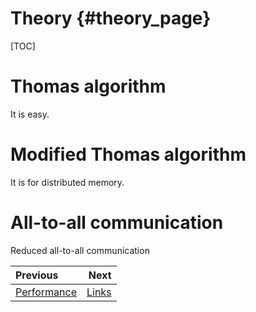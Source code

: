 Theory                          {#theory_page}
======

[TOC]
# Thomas algorithm

It is easy.

# Modified Thomas algorithm

It is for distributed memory.

# All-to-all communication

Reduced all-to-all communication

<div class="section_buttons">

| Previous          |                              Next |
|:------------------|----------------------------------:|
| [Performance](perf_page.html) | [Links](link_page.html) |
</div>